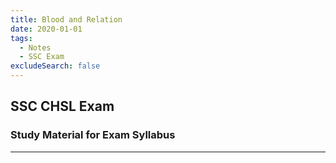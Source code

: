 ```yaml
---
title: Blood and Relation
date: 2020-01-01
tags:
  - Notes 
  - SSC Exam
excludeSearch: false
---
```


## SSC CHSL Exam 

### Study Material for Exam Syllabus

---
